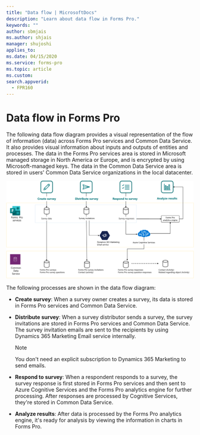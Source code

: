 ```yaml
---
title: "Data flow | MicrosoftDocs"
description: "Learn about data flow in Forms Pro."
keywords: ""
author: sbmjais
ms.author: shjais
manager: shujoshi
applies_to: 
ms.date: 04/15/2020
ms.service: forms-pro
ms.topic: article
ms.custom: 
search.appverid:
  - FPR160
---
```


# Data flow in Forms Pro

The following data flow diagram provides a visual representation of the flow of information (data) across Forms Pro services and Common Data Service. It also provides visual information about inputs and outputs of entities and processes. The data in the Forms Pro services area is stored in Microsoft managed storage in North America or Europe, and is encrypted by using Microsoft-managed keys. The data in the Common Data Service area is stored in users' Common Data Service organizations in the local datacenter.

![Data flow diagram for Forms Pro](media/dfd.png "Data flow diagram for Forms Pro")

The following processes are shown in the data flow diagram:

- **Create survey**: When a survey owner creates a survey, its data is stored in Forms Pro services and Common Data Service.

- **Distribute survey**: When a survey distributor sends a survey, the survey invitations are stored in Forms Pro services and Common Data Service. The survey invitation emails are sent to the recipients by using Dynamics 365 Marketing Email service internally.

  > [!NOTE]
  > You don't need an explicit subscription to Dynamics 365 Marketing to send emails.

- **Respond to survey**: When a respondent responds to a survey, the survey response is first stored in Forms Pro services and then sent to Azure Cognitive Services and the Forms Pro analytics engine for further processing. After responses are processed by Cognitive Services, they're stored in Common Data Service.

- **Analyze results**: After data is processed by the Forms Pro analytics engine, it's ready for analysis by viewing the information in charts in Forms Pro.
